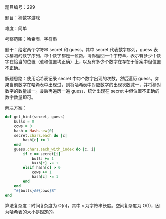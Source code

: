 题目编号：299

题目：猜数字游戏

难度：简单

考察范围：哈希表、字符串

题干：给定两个字符串 secret 和 guess，其中 secret 代表数字序列，guess 表示猜测的数字序列。每个数字都是一位数。请你返回一个字符串，表示有多少个数字在恰当的位置（值和位置均正确）上，以及有多少个数字在存在于答案中但位置不正确。

解题思路：使用哈希表记录 secret 中每个数字出现的次数，然后遍历 guess，如果当前数字在哈希表中出现过，则将哈希表中对应数字的出现次数减一，并将猜对数字的数量加一。最后再遍历一遍 guess，统计出现在 secret 中但位置不正确的数字数量即可。

解决方案：

```ruby
def get_hint(secret, guess)
    bulls = 0
    cows = 0
    hash = Hash.new(0)
    secret.chars.each do |c|
        hash[c] += 1
    end
    guess.chars.each_with_index do |c, i|
        if c == secret[i]
            bulls += 1
            hash[c] -= 1
        elsif hash[c] > 0
            cows += 1
            hash[c] -= 1
        end
    end
    "#{bulls}A#{cows}B"
end
```

算法复杂度：时间复杂度为 O(n)，其中 n 为字符串长度。空间复杂度为 O(1)，因为哈希表的大小是固定的。